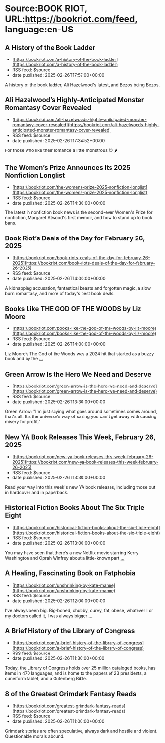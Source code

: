 # Source:BOOK RIOT, URL:https://bookriot.com/feed, language:en-US

## A History of the Book Ladder
 - [https://bookriot.com/a-history-of-the-book-ladder](https://bookriot.com/a-history-of-the-book-ladder)
 - RSS feed: $source
 - date published: 2025-02-26T17:57:00+00:00

A history of the book ladder, Ali Hazelwood's latest, and Bezos being Bezos.

## Ali Hazelwood’s Highly-Anticipated Monster Romantasy Cover Revealed
 - [https://bookriot.com/ali-hazelwoods-highly-anticipated-monster-romantasy-cover-revealed](https://bookriot.com/ali-hazelwoods-highly-anticipated-monster-romantasy-cover-revealed)
 - RSS feed: $source
 - date published: 2025-02-26T17:34:52+00:00

For those who like their romance a little monstrous 😈 🌶️

## The Women’s Prize Announces Its 2025 Nonfiction Longlist
 - [https://bookriot.com/the-womens-prize-2025-nonfiction-longlist](https://bookriot.com/the-womens-prize-2025-nonfiction-longlist)
 - RSS feed: $source
 - date published: 2025-02-26T14:30:00+00:00

The latest in nonfiction book news is the second-ever Women's Prize for nonfiction, Margaret Atwood's first memoir, and how to stand up to book bans.

## Book Riot’s Deals of the Day for February 26, 2025
 - [https://bookriot.com/book-riots-deals-of-the-day-for-february-26-2025](https://bookriot.com/book-riots-deals-of-the-day-for-february-26-2025)
 - RSS feed: $source
 - date published: 2025-02-26T14:00:00+00:00

A kidnapping accusation, fantastical beasts and forgotten magic, a slow burn romantasy, and more of today's best book deals.

## Books Like THE GOD OF THE WOODS by Liz Moore
 - [https://bookriot.com/books-like-the-god-of-the-woods-by-liz-moore](https://bookriot.com/books-like-the-god-of-the-woods-by-liz-moore)
 - RSS feed: $source
 - date published: 2025-02-26T14:00:00+00:00

Liz Moore&#8217;s The God of the Woods was a 2024 hit that started as a buzzy book and by the <a class="read-more" href="https://bookriot.com/books-like-the-god-of-the-woods-by-liz-moore/">...</a>

## Green Arrow Is the Hero We Need and Deserve
 - [https://bookriot.com/green-arrow-is-the-hero-we-need-and-deserve](https://bookriot.com/green-arrow-is-the-hero-we-need-and-deserve)
 - RSS feed: $source
 - date published: 2025-02-26T13:30:00+00:00

Green Arrow: "I'm just saying what goes around sometimes comes around, that's all. It's the universe's way of saying you can't get away with causing misery for profit."

## New YA Book Releases This Week, February 26, 2025
 - [https://bookriot.com/new-ya-book-releases-this-week-february-26-2025](https://bookriot.com/new-ya-book-releases-this-week-february-26-2025)
 - RSS feed: $source
 - date published: 2025-02-26T13:30:00+00:00

Read your way into this week's new YA book releases, including those out in hardcover and in paperback.

## Historical Fiction Books About The Six Triple Eight
 - [https://bookriot.com/historical-fiction-books-about-the-six-triple-eight](https://bookriot.com/historical-fiction-books-about-the-six-triple-eight)
 - RSS feed: $source
 - date published: 2025-02-26T13:00:00+00:00

You may have seen that there&#8217;s a new Netflix movie starring Kerry Washington and Oprah Winfrey about a little-known part <a class="read-more" href="https://bookriot.com/historical-fiction-books-about-the-six-triple-eight/">...</a>

## A Healing, Fascinating Book on Fatphobia
 - [https://bookriot.com/unshrinking-by-kate-manne](https://bookriot.com/unshrinking-by-kate-manne)
 - RSS feed: $source
 - date published: 2025-02-26T12:00:00+00:00

I&#8217;ve always been big. Big-boned, chubby, curvy, fat, obese, whatever I or my doctors called it, I was always bigger <a class="read-more" href="https://bookriot.com/unshrinking-by-kate-manne/">...</a>

## A Brief History of the Library of Congress
 - [https://bookriot.com/a-brief-history-of-the-library-of-congress](https://bookriot.com/a-brief-history-of-the-library-of-congress)
 - RSS feed: $source
 - date published: 2025-02-26T11:30:00+00:00

Today, the Library of Congress holds over 25 million cataloged books, has items in 470 languages, and is home to the papers of 23 presidents, a cuneiform tablet, and a Gutenberg Bible.

## 8 of the Greatest Grimdark Fantasy Reads
 - [https://bookriot.com/greatest-grimdark-fantasy-reads](https://bookriot.com/greatest-grimdark-fantasy-reads)
 - RSS feed: $source
 - date published: 2025-02-26T11:00:00+00:00

Grimdark stories are often speculative, always dark and hostile and violent. Questionable morals abound.

